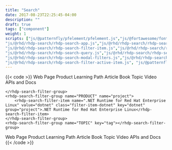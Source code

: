 ```yaml
---
title: "Search"
date: 2017-08-23T22:25:45-04:00
description: ""
draft: true
tags: ["component"]
weight: 1
scripts: ["js/@patternfly/pfelement/pfelement.js","js/@fortawesome/fontawesome-svg-core/index.es.js","js/@fortawesome/pro-solid-svg-icons/index.es.js",
"js/@rhd/rhdp-search/rhdp-search-app.js","js/@rhd/rhdp-search/rhdp-search-box.js","js/@rhd/rhdp-search/rhdp-search-filter-group.js",
"js/@rhd/rhdp-search/rhdp-search-filter-item.js","js/@rhd/rhdp-search/rhdp-search-filters.js","js/@rhd/rhdp-search/rhdp-search-onebox.js",
"js/@rhd/rhdp-search/rhdp-search-query.js","js/@rhd/rhdp-search/rhdp-search-result-count.js","js/@rhd/rhdp-search/rhdp-search-result.js","js/@rhd/rhdp-search/rhdp-search-results.js", "js/@rhd/rhdp-search/rhdp-search-sort-page.js","js/@rhd/rhdp-search/rhdp-search-url.js",
"js/@rhd/rhdp-search/rhdp-search-modal-filters.js","js/@rhd/rhdp-search/rhdp-search-active-filters.js",
"js/@rhd/rhdp-search/rhdp-search-filter-active-item.js", "js/@patternfly/pfe-datetime/pfe-datetime.min.js"]
---
```


{{< code >}}<rhdp-search-app url="https://dcp2.jboss.org/v2/rest/search/developer_materials">
<rhdp-search-box slot="query"></rhdp-search-box>
<rhdp-search-filters title="Filter By" slot="filters">
    <rhdp-search-filter-group name="CONTENT TYPE" name="type">
        <rhdp-search-filter-item group="type" key="webpage" value="webpage"  name="Web Page">Web Page</rhdp-search-filter-item>
        <rhdp-search-filter-item group="type" key="product" value="product"  name="Product">Product</rhdp-search-filter-item>
        <rhdp-search-filter-item group="type" key="learning_path" value="learning_path" name="Learning Path">Learning Path</rhdp-search-filter-item>
        <rhdp-search-filter-item group="type" key="article" value="article"  name="Article">Article</rhdp-search-filter-item>
        <rhdp-search-filter-item group="type" key="book" value="book" name="Book">Book</rhdp-search-filter-item>
        <rhdp-search-filter-item group="type" key="topic" value="topic" name="Topic">Topic</rhdp-search-filter-item>
        <rhdp-search-filter-item group="type" key="video" value="video" name="Video">Video</rhdp-search-filter-item>
        <rhdp-search-filter-item group="type" key="apidocs" value="rht_website,rht_apidocs" name="APIs and Docs">APIs and Docs</rhdp-search-filter-item>
        <!-- <rhdp-search-filter-item group="type" key="apidocs" value="apidocs" type="rht_website,rht_apidocs" name="APIs and Docs">APIs and Docs</rhdp-search-filter-item>
        <rhdp-search-filter-item group="type" key="archetype" value="jbossdeveloper_archetype" type="jbossdeveloper_archetype" name="Archetype">Archetype</rhdp-search-filter-item>
        <rhdp-search-filter-item group="type" key="article" value="article,solution" type="rht_knowledgebase_article,rht_knowledgebase_solution" name="Article">Article</rhdp-search-filter-item>
        <rhdp-search-filter-item group="type" key="blogpost" value="blogpost" type="jbossorg_blog" name="Blog Posts">Blog Posts</rhdp-search-filter-item>
        <rhdp-search-filter-item group="type" key="book" value="jbossdeveloper_book" type="jbossdeveloper_book" name="Book">Book</rhdp-search-filter-item>
        <rhdp-search-filter-item slot="secondary" group="type" key="bom" value="jbossdeveloper_bom" type="jbossdeveloper_bom" name="BOM">BOM</rhdp-search-filter-item>
        <rhdp-search-filter-item slot="secondary" group="type" key="cheatsheet" value="cheatsheet" type="jbossdeveloper_cheatsheet" name="Cheat Sheet">Cheat Sheet</rhdp-search-filter-item>
        <rhdp-search-filter-item slot="secondary" group="type" key="demo" value="demo" type="jbossdeveloper_demo" name="Demo">Demo</rhdp-search-filter-item>
        <rhdp-search-filter-item slot="secondary" group="type" key="event" value="jbossdeveloper_event" type="jbossdeveloper_event" name="Event">Event</rhdp-search-filter-item>
        <rhdp-search-filter-item slot="secondary" group="type" key="forum" value="jbossorg_sbs_forum" type="jbossorg_sbs_forum" name="Forum">Forum</rhdp-search-filter-item>
        <rhdp-search-filter-item slot="secondary" group="type" key="get-started" value="jbossdeveloper_example" type="jbossdeveloper_example" name="Get Started">Get Started</rhdp-search-filter-item>
        <rhdp-search-filter-item slot="secondary" group="type" key="quickstart" value="quickstart" type="jbossdeveloper_quickstart" name="Quickstart">Quickstart</rhdp-search-filter-item>
        <rhdp-search-filter-item slot="secondary" group="type" key="stackoverflow" value="stackoverflow_question" type="stackoverflow_question" name="Stack Overflow">Stack Overflow</rhdp-search-filter-item>
        <rhdp-search-filter-item slot="secondary" group="type" key="video" value="video" type="jbossdeveloper_vimeo,jbossdeveloper_youtube" name="Video">Video</rhdp-search-filter-item> -->
        
    </rhdp-search-filter-group>
    <rhdp-search-filter-group name="PRODUCT" name="project">
        <rhdp-search-filter-item name=".NET Runtime for Red Hat Enterprise Linux" value="dotnet" class="filter-item-dotnet" key="dotnet" group="project">.NET Runtime for Red Hat Enterprise Linux</rhdp-search-filter-item>
    </rhdp-search-filter-group>
    <rhdp-search-filter-group name="TOPIC" key="tag"></rhdp-search-filter-group>
</rhdp-search-filters>
<rhdp-search-active-filters title="Active Filters:">
    <rhdp-search-filter-active-item group="type" key="webpage" value="webpage"  name="Web Page">Web Page</rhdp-search-filter-active-item>
        <rhdp-search-filter-active-item group="type" key="product" value="product"  name="Product">Product</rhdp-search-filter-active-item>
        <rhdp-search-filter-active-item group="type" key="learning_path" value="learning_path" name="Learning Path">Learning Path</rhdp-search-filter-active-item>
        <rhdp-search-filter-active-item group="type" key="article" value="article"  name="Article">Article</rhdp-search-filter-active-item>
        <rhdp-search-filter-active-item group="type" key="book" value="book" name="Book">Book</rhdp-search-filter-active-item>
        <rhdp-search-filter-active-item group="type" key="topic" value="topic" name="Topic">Topic</rhdp-search-filter-active-item>
        <rhdp-search-filter-active-item group="type" key="video" value="video" name="Video">Video</rhdp-search-filter-active-item>
        <rhdp-search-filter-active-item group="type" key="apidocs" value="rht_website,rht_apidocs" name="APIs and Docs">APIs and Docs</rhdp-search-filter-active-item>
</rhdp-search-active-filters>
<rhdp-search-result-count></rhdp-search-result-count>
<rhdp-search-sort-page></rhdp-search-sort-page>
<rhdp-search-onebox url="../../json/onebox.json"></rhdp-search-onebox>
<rhdp-search-results></rhdp-search-results>
<rhdp-search-query url="https://api.developers.stage.redhat.com/search/"></rhdp-search-query>
</rhdp-search-app>
<a href="#top" id="scroll-to-top"></a>{{< /code >}}